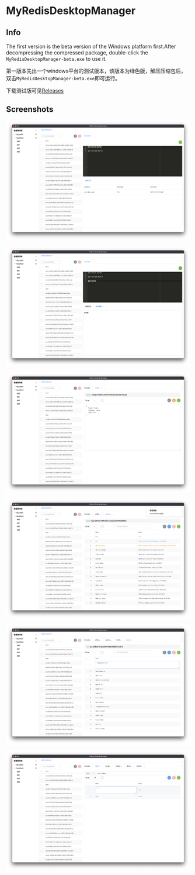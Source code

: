 # MyRedisDesktopManager



## Info

The first version is the beta version of the Windows platform first.After decompressing the compressed package, double-click the `MyRedisDesktopManager-beta.exe` to use it.

第一版本先出一个windows平台的测试版本，该版本为绿色版，解压压缩包后，双击`MyRedisDesktopManager-beta.exe`即可运行。



下载测试版可见[Releases](https://github.com/Kuari/MyRedisDesktopManager/releases/tag/v0.1.0)



## Screenshots

![Screenshots](./Screenshots/Screenshots1.png)

![Screenshots](./Screenshots/Screenshots2.png)

![Screenshots](./Screenshots/Screenshots3.png)

![Screenshots](./Screenshots/Screenshots4.png)

![Screenshots](./Screenshots/Screenshots5.png)

![Screenshots](./Screenshots/Screenshots6.png)
